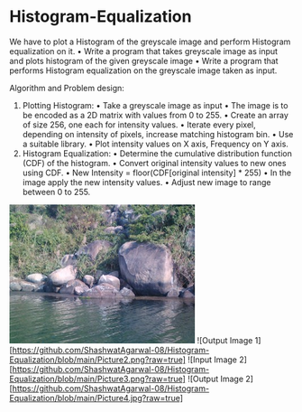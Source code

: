 # Histogram-Equalization

We have to plot a Histogram of the greyscale image and perform Histogram equalization on it.
•	Write a program that takes greyscale image as input and plots histogram of the given greyscale image
•	Write a program that performs Histogram equalization on the greyscale image taken as input.

Algorithm and Problem design:
1.	Plotting Histogram:
•	Take a greyscale image as input
•	The image is to be encoded as a 2D matrix with values from 0 to 255.
•	Create an array of size 256, one each for intensity values.
•	Iterate every pixel, depending on intensity of pixels, increase matching histogram bin.
•	Use a suitable library.
•	Plot intensity values on X axis, Frequency on Y axis.
2.	Histogram Equalization:
•	Determine the cumulative distribution function (CDF) of the histogram.
•	Convert original intensity values to new ones using CDF.
•	New Intensity = floor(CDF[original intensity] * 255)
•	In the image apply the new intensity values.
•	Adjust new image to range between 0 to 255.

![Input Image 1](https://github.com/ShashwatAgarwal-08/Histogram-Equalization/blob/main/Picture1.jpg?raw=true)
![Output Image 1][https://github.com/ShashwatAgarwal-08/Histogram-Equalization/blob/main/Picture2.png?raw=true]
![Input Image 2][https://github.com/ShashwatAgarwal-08/Histogram-Equalization/blob/main/Picture3.png?raw=true]
![Output Image 2][https://github.com/ShashwatAgarwal-08/Histogram-Equalization/blob/main/Picture4.jpg?raw=true]
